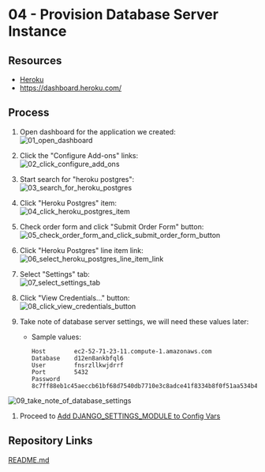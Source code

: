 # 04 - Provision Database Server Instance

## Resources

* [Heroku](https://www.heroku.com/)
* <https://dashboard.heroku.com/>

## Process

1. Open dashboard for the application we created:  
![01_open_dashboard](https://user-images.githubusercontent.com/47562501/207199802-0da9bb83-1f5a-41cd-99c6-23e0d8bb664e.png)

1. Click the "Configure Add-ons" links:  
![02_click_configure_add_ons](https://user-images.githubusercontent.com/47562501/207199819-bea49fb1-f65d-4a43-b5b2-54dbb9c53f82.png)

1. Start search for "heroku postgres":  
![03_search_for_heroku_postgres](https://user-images.githubusercontent.com/47562501/174794371-33167ff3-4bf7-4e17-b551-857125a9f088.png)

1. Click "Heroku Postgres" item:  
![04_click_heroku_postgres_item](https://user-images.githubusercontent.com/47562501/174794404-cade8c58-62fe-408c-af7f-b9b90aa1f127.png)

1. Check order form and click "Submit Order Form" button:  
![05_check_order_form_and_click_submit_order_form_button](https://user-images.githubusercontent.com/47562501/174794435-75f3bddb-c4a0-431d-8398-bf77ee66db2a.png)

1. Click "Heroku Postgres" line item link:  
![06_select_heroku_postgres_line_item_link](https://user-images.githubusercontent.com/47562501/174794457-fff0a237-854c-401f-abca-7335f96385b8.png)

1. Select "Settings" tab:  
![07_select_settings_tab](https://user-images.githubusercontent.com/47562501/174794480-72e01b41-88b8-4e8d-90c3-394a73e9402b.png)

1. Click "View Credentials..." button:  
![08_click_view_credentials_button](https://user-images.githubusercontent.com/47562501/174794502-02ed043f-9281-4648-8d29-3a0977ff2494.png)

1. Take note of database server settings, we will need these values later:
    * Sample values:

        ```console
        Host        ec2-52-71-23-11.compute-1.amazonaws.com
        Database    d12en8ankbfql6
        User        fnsrzllkwjdrrf
        Port        5432
        Password    8c7ff88eb1c45aeccb61bf68d7540db7710e3c8adce41f8334b8f0f51aa534b4
        ```  

![09_take_note_of_database_settings](https://user-images.githubusercontent.com/47562501/174794541-1e2ef6b2-f4c6-43db-8c4e-76dd7b3f6666.png)

1. Proceed to [Add DJANGO_SETTINGS_MODULE to Config Vars](05_add_django_settings_module_to_config_vars.md)

## Repository Links

[README.md](../README.md)
